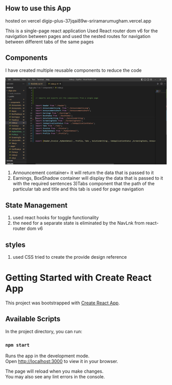 ## How to use this App

hosted on vercel digip-plus-37jqai89w-sriramarumugham.vercel.app

This is a single-page react application
Used React router dom v6 for the navigation between pages
and used the nested routes for navigation between different tabs of the same pages

## Components


I have created multiple reusable components to reduce the code 

![Components list](./static/componetsList.png) 


1) Announcement container= it will return the data that is passed to it
2) Earnings, BoxShadow container will display the data that is passed to it with the required sentences
3)Tabs component that the path of the particular tab and title and this tab is used for page navigation 


## State Management

1) used react hooks  for toggle functionality 
2) the need for a separate state is eliminated by the NavLnk from react-router dom v6 

## styles
1) used  CSS tried to create the provide design reference

# Getting Started with Create React App

This project was bootstrapped with [Create React App](https://github.com/facebook/create-react-app).

## Available Scripts

In the project directory, you can run:

### `npm start`

Runs the app in the development mode.\
Open [http://localhost:3000](http://localhost:3000) to view it in your browser.

The page will reload when you make changes.\
You may also see any lint errors in the console.
